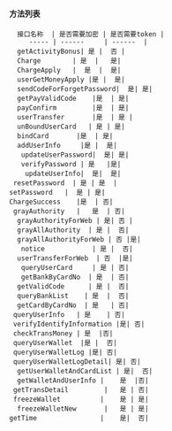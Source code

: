 
#### 方法列表

      接口名称  | 是否需要加密 | 是否需要token |
         ----- | ------     | ------  |
      getActivityBonus| 是 |  否 |
      Charge        | 是  |   是|
      ChargeApply   |  是  |  是|
      userGetMoneyApply |是 |  是|
      sendCodeForForgetPassword|  是| 是|
      getPayValidCode    |是  | 是|
      payConfirm         |是  | 是|
      userTransfer       |是  | 是 |
      unBoundUserCard   | 是 | 是|
      bindCard       |是  | 是|
      addUserInfo     |是 |  是|
       updateUserPassword|  是| 是|
       verifyPassword | 是   |是|
        updateUserInfo|  是|  是|
     resetPassword  | 是 | 是  |
    setPassword   |  是 | 是|
    ChargeSuccess    |是  | 否|
     grayAuthority   |   是  | 否|
      grayAuthorityForWeb | 是| 否 |
      grayAllAuthority  | 是 |  否|
      grayAllAuthorityForWeb | 否 |是|
       notice            | 是 |  否|
      userTransferForWeb  | 否  |是|
       queryUserCard     | 是 | 否|
       getBankByCardNo  | 是  | 否|
      getValidCode      | 是 |  否|
      queryBankList    | 是  |  否|
      getCardByCardNo  | 是   | 否|
     queryUserInfo   | 是    | 否|
     verifyIdentifyInformation |是| 否|
     checkTransMoney | 是  |否|
     queryUserWallet  |是 |  否|
     queryUserWalletLog |是| 否|
     queryUserWalletLogDetail| 是| 否|
      getUserWalletAndCardList | 是|  否|
      getWalletAndUserInfo |    是  |否|
     getTransDetail         |   是 | 否|
     freezeWallet          |    是 | 是|
      freezeWalletNew       |   是 | 是|
    getTime                |    是|  否|
